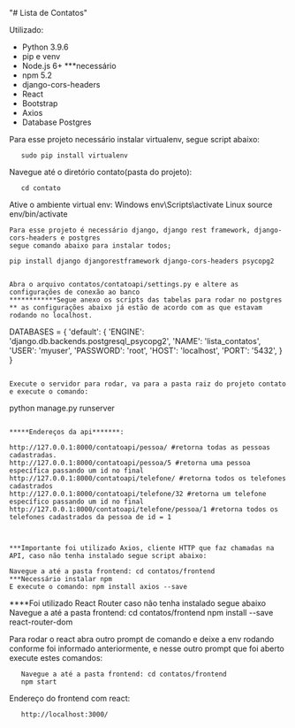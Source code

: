 "# Lista de Contatos" 

Utilizado:

- Python 3.9.6
- pip e venv
- Node.js 6+ ***necessário
- npm 5.2
- django-cors-headers
- React
- Bootstrap
- Axios
- Database Postgres

Para esse projeto necessário instalar virtualenv, segue script abaixo:
 ```
	sudo pip install virtualenv
 ```
Navegue até o diretório contato(pasta do projeto):
 ```
	cd contato
```
Ative o ambiente virtual env:
	Windows
		env\Scripts\activate
	Linux
 		source env/bin/activate
 ```
Para esse projeto é necessário django, django rest framework, django-cors-headers e postgres
segue comando abaixo para instalar todos;
 ```
	pip install django djangorestframework django-cors-headers psycopg2
 ```

Abra o arquivo contatos/contatoapi/settings.py e altere as configurações de conexão ao banco
************Segue anexo os scripts das tabelas para rodar no postgres
** as configurações abaixo já estão de acordo com as que estavam rodando no localhost.
```
 DATABASES = {
    'default': {
        'ENGINE': 'django.db.backends.postgresql_psycopg2',
        'NAME': 'lista_contatos',
        'USER': 'myuser',
        'PASSWORD': 'root',
        'HOST': 'localhost',
        'PORT': '5432',
    }
 }
 ```

Execute o servidor para rodar, va para a pasta raiz do projeto contato e execute o comando:
 ```
 python manage.py runserver
 ```

*****Endereços da api*******:
 ```
	http://127.0.0.1:8000/contatoapi/pessoa/ #retorna todas as pessoas cadastradas.
	http://127.0.0.1:8000/contatoapi/pessoa/5 #retorna uma pessoa específica passando um id no final
	http://127.0.0.1:8000/contatoapi/telefone/ #retorna todos os telefones cadastrados
	http://127.0.0.1:8000/contatoapi/telefone/32 #retorna um telefone específico passando um id no final
	http://127.0.0.1:8000/contatoapi/telefone/pessoa/1 #retorna todos os telefones cadastrados da pessoa de id = 1
 ```


***Importante foi utilizado Axios, cliente HTTP que faz chamadas na API, caso não tenha instalado segue script abaixo:
 ```
 	Navegue a até a pasta frontend: cd contatos/frontend
	***Necessário instalar npm
 	E execute o comando: npm install axios --save

****Foi utilizado React Router caso não tenha instalado segue abaixo
	Navegue a até a pasta frontend: cd contatos/frontend
	npm install --save react-router-dom

Para rodar o react abra outro prompt de comando e deixe a env rodando conforme foi informado anteriormente, 
e nesse outro prompt que foi aberto execute estes comandos:
 ```
	Navegue a até a pasta frontend: cd contatos/frontend
	npm start
 ```
Endereço do frontend com react:
 ```
	http://localhost:3000/
```

